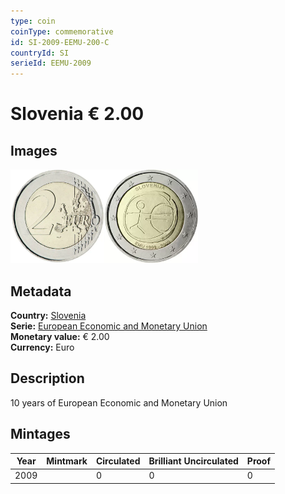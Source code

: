 ```yaml
---
type: coin
coinType: commemorative
id: SI-2009-EEMU-200-C
countryId: SI
serieId: EEMU-2009
---
```


# Slovenia € 2.00

## Images

<img src="../../Images/common-2007-200.webp" height="150" alt="Front image"><img src="Images/SI-2009-200.webp" height="150" alt="Back image">

## Metadata

**Country:** [Slovenia](../../Countries/Slovenia/index.md)\
**Serie:** [European Economic and Monetary Union](index.md)\
**Monetary value:** € 2.00\
**Currency:** Euro

## Description

10 years of European Economic and Monetary Union

## Mintages

| Year | Mintmark | Circulated | Brilliant Uncirculated | Proof |
| ---- | -------- | ---------- | ---------------------- | ----- |
| 2009 |  | 0| 0 | 0 |
